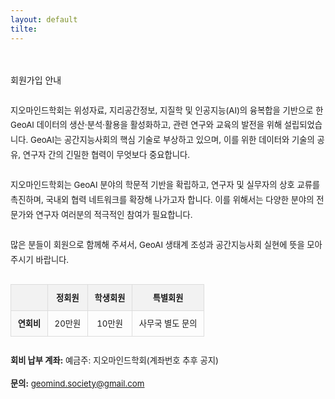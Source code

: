 ```yaml
---
layout: default
tilte:
---
```

<style>
  .customTable1 tr th {
    width: 30%;
  }

  .customTable2 tr td:nth-child(1) {
    width: 30%
  }
  .customTable2 tr td:nth-child(2) {
    width: 35%
  }
  .customTable2 tr td:nth-child(3) {
    width: 35%
  }

.button {
    display: block;
    background-color: white;
    border: 1px solid;
    border-width: 2px;
    border-color: #eae5e5;
    color: black;
    text-align: center;
    padding: 15px 20px;
    font-family: 'Noto Sans','맑은 고딕','Malgun Gothic',Arial,Helvetica,sans-serif,Lucida,'Grande','Microsoft YaHei','Hiragino Sans GB', 'SimSun', 'Meiryo';
    font-size: 20px;
}

  }
</style>

<br>
<br>
<div class="gayheader">
  <span>회원가입 안내</span>
  <div></div>
</div>

<section id="membership" style="margin-top: 2em;">
  <p style="line-height: 1.8em; font-size: 0.95em;">
    지오마인드학회는 위성자료, 지리공간정보, 지질학 및 인공지능(AI)의 융복합을 기반으로 한 GeoAI 데이터의 생산·분석·활용을 활성화하고,
    관련 연구와 교육의 발전을 위해 설립되었습니다. GeoAI는 공간지능사회의 핵심 기술로 부상하고 있으며, 이를 위한 데이터와 기술의 공유, 연구자 간의 긴밀한 협력이 무엇보다 중요합니다.<br><br>
    지오마인드학회는 GeoAI 분야의 학문적 기반을 확립하고, 연구자 및 실무자의 상호 교류를 촉진하며, 국내외 협력 네트워크를 확장해 나가고자 합니다. 이를 위해서는 다양한 분야의 전문가와 연구자 여러분의 적극적인 참여가 필요합니다.<br><br>
    많은 분들이 회원으로 함께해 주셔서, GeoAI 생태계 조성과 공간지능사회 실현에 뜻을 모아주시기 바랍니다.
  </p>

  <table style="width: 100%; border-collapse: collapse; font-size: 0.95em; margin-top: 2em;">
    <thead style="background-color: #f2f2f2;">
      <tr>
        <th style="padding: 0.8em; border: 1px solid #ddd;"></th>
        <th style="padding: 0.8em; border: 1px solid #ddd; text-align: center;">정회원</th>
        <th style="padding: 0.8em; border: 1px solid #ddd; text-align: center;">학생회원</th>
        <th style="padding: 0.8em; border: 1px solid #ddd; text-align: center;">특별회원</th>
      </tr>
    </thead>
    <tbody>
      <tr>
        <td style="padding: 0.8em; border: 1px solid #ddd; background-color: #f9f9f9; font-weight: bold;">연회비</td>
        <td style="padding: 0.8em; border: 1px solid #ddd; text-align: center;">20만원</td>
        <td style="padding: 0.8em; border: 1px solid #ddd; text-align: center;">10만원</td>
        <td style="padding: 0.8em; border: 1px solid #ddd; text-align: center;">사무국 별도 문의</td>
      </tr>
    </tbody>
  </table>
  <div style="margin-top: 2em; font-size: 0.95em; line-height: 1.8em;">
    <p><strong>회비 납부 계좌:</strong> 예금주: 지오마인드학회(계좌번호 추후 공지)</p>
    <p><strong>문의:</strong> <a href="mailto:geomind.society@gmail.com">geomind.society@gmail.com</a></p>
  </div>
</section>